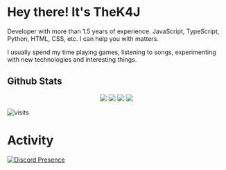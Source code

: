 # Hey there! It's TheK4J


Developer with more than 1.5 years of experience. JavaScript, TypeScript, Python, HTML, CSS, etc. I can help you with matters.

I usually spend my time playing games, listening to songs, experimenting with new technologies and interesting things.

    
</p>

## Github Stats

<p align="center">
    <img src="https://github-readme-stats.vercel.app/api?username=TheK4J&show_icons=true&hide_title=true&theme=radical&text_color=FF9DD9&count_private=true&include_all_commits=true" />
    <img src="https://github-readme-stats.vercel.app/api/top-langs/?username=barbarbar338&layout=compact&text_color=FF9DD9&title_color=FF9DD9&bg_color=141321&count_private=true&include_all_commits=true&langs_count=10&hide_title=true" />
    <img src="https://github-profile-trophy.vercel.app/?username=TheK4J&theme=radical" />
    <img src="https://activity-graph.herokuapp.com/graph?username=TheK4J&bg_color=141321&color=FF9DD9&line=FF9DD9&point=9dffc3" />
</p>

![visits](https://komarev.com/ghpvc/?username=barbarbar338)

# Activity
[![Discord Presence](https://lanyard-profile-readme.vercel.app/api/586566689781448725)](https://discord.com/users/586566689781448725)
